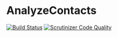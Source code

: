 # AnalyzeContacts

[![Build Status](https://travis-ci.org/ReenExeCubeTime/AnalyzeContacts.svg)](https://travis-ci.org/ReenExeCubeTime/AnalyzeContacts)
[![Scrutinizer Code Quality](https://scrutinizer-ci.com/g/ReenExeCubeTime/AnalyzeContacts/badges/quality-score.png?b=master)](https://scrutinizer-ci.com/g/ReenExeCubeTime/AnalyzeContacts/?branch=master)
